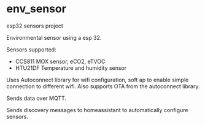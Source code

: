 # env_sensor
esp32 sensors project

Environmental sensor using a esp 32.

Sensors supported:
 - CCS811 MOX sensor, eCO2, eTVOC
 - HTU21DF Temperature and humidity sensor
 
Uses Autoconnect library for wifi configuration, soft ap to enable simple connection to different wifi.
Also supports OTA from the autoconnect library.

Sends data over MQTT.

Sends discovery messages to homeassistant to automatically configure sensors.
